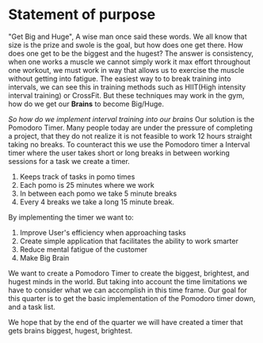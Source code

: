﻿# Statement of purpose

"Get Big and Huge", A wise man once said these words. We all know that size is the prize and swole is the goal, but how does one get there. How does one get to be the biggest and the hugest?
The answer is consistency, when one works a muscle we cannot simply work it max effort throughout one workout, we must work in way that allows us to exercise the muscle without getting into fatigue.
The easiest way to to break training into intervals, we can see this in training methods such as HIIT(High intensity interval training) or CrossFit. But these techniques may work in the gym, how do we get our **Brains** to become Big/Huge.

*So how do we implement interval training into our brains* Our solution is the Pomodoro Timer. Many people today are under the pressure of completing a project, that they do not realize it is not feasible to work 12 hours straight taking no breaks.
To counteract this we use the Pomodoro timer a Interval timer where the user takes short or long breaks in between working sessions for a task we create a timer.

 1. Keeps track of tasks in pomo times
 2. Each pomo is 25 minutes where we work
 3. In between each pomo we take 5 minute breaks
 4. Every 4 breaks we take a long 15 minute break.

 By implementing the timer we want to:

 1. Improve User's efficiency when approaching tasks
 2. Create simple application that facilitates the ability to work smarter
 3. Reduce mental fatigue of the customer
 4. Make Big Brain
  
 We want to create a Pomodoro Timer to create the biggest, brightest, and hugest minds in the world. But taking into account the time limitations we have to consider what we can accomplish in this time frame. Our goal for this quarter is to get the basic implementation of the Pomodoro timer down, and a task list.
  
 We hope that by the end of the quarter we will have created a timer that gets brains biggest, hugest, brightest.
